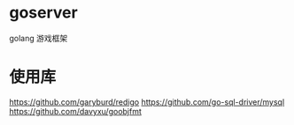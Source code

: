 # goserver
golang 游戏框架
# 使用库
https://github.com/garyburd/redigo
https://github.com/go-sql-driver/mysql
https://github.com/davyxu/goobjfmt